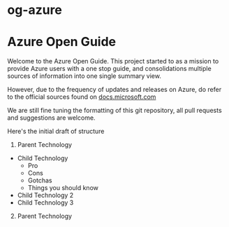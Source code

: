 # og-azure
Azure Open Guide
======

Welcome to the Azure Open Guide. This project started to as a mission to provide Azure users with a one stop guide, and consolidations multiple sources of information into one single summary view.

However, due to the frequency of updates and releases on Azure, do refer to the official sources found on [docs.microsoft.com](https://docs.microsoft.com)

We are still fine tuning the formatting of this git repository, all pull requests and suggestions are welcome.

Here's the initial draft of structure
1. Parent Technology
  * Child Technology
    * Pro
    * Cons
    * Gotchas
    * Things you should know
   * Child Technology 2
   * Child Technology 3
2. Parent Technology
